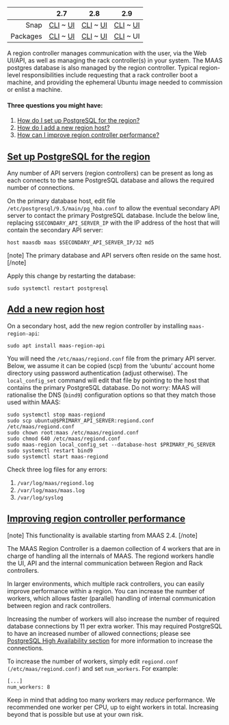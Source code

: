 <!-- deb-2-7-cli
||2.7|2.8|2.9|
|-----:|:-----:|:-----:|:-----:|
|Snap|[CLI](/t/region-controllers/3066) ~ [UI](/t/region-controllers/3067)|[CLI](/t/region-controllers/3068) ~ [UI](/t/region-controllers/3069)|[CLI](/t/region-controllers/3070) ~ [UI](/t/region-controllers/3071)|
|Packages|CLI ~ [UI](/t/region-controllers/3073)|[CLI](/t/region-controllers/3074) ~ [UI](/t/region-controllers/3075)|[CLI](/t/region-controllers/3076) ~ [UI](/t/region-controllers/3077)|
 deb-2-7-cli -->

<!-- deb-2-7-ui
||2.7|2.8|2.9|
|-----:|:-----:|:-----:|:-----:|
|Snap|[CLI](/t/region-controllers/3066) ~ [UI](/t/region-controllers/3067)|[CLI](/t/region-controllers/3068) ~ [UI](/t/region-controllers/3069)|[CLI](/t/region-controllers/3070) ~ [UI](/t/region-controllers/3071)|
|Packages|[CLI](/t/region-controllers/3072) ~ UI|[CLI](/t/region-controllers/3074) ~ [UI](/t/region-controllers/3075)|[CLI](/t/region-controllers/3076) ~ [UI](/t/region-controllers/3077)|
 deb-2-7-ui -->

<!-- deb-2-8-cli
||2.7|2.8|2.9|
|-----:|:-----:|:-----:|:-----:|
|Snap|[CLI](/t/region-controllers/3066) ~ [UI](/t/region-controllers/3067)|[CLI](/t/region-controllers/3068) ~ [UI](/t/region-controllers/3069)|[CLI](/t/region-controllers/3070) ~ [UI](/t/region-controllers/3071)|
|Packages|[CLI](/t/region-controllers/3072) ~ [UI](/t/region-controllers/3073)|CLI ~ [UI](/t/region-controllers/3075)|[CLI](/t/region-controllers/3076) ~ [UI](/t/region-controllers/3077)|
 deb-2-8-cli -->

<!-- deb-2-8-ui
||2.7|2.8|2.9|
|-----:|:-----:|:-----:|:-----:|
|Snap|[CLI](/t/region-controllers/3066) ~ [UI](/t/region-controllers/3067)|[CLI](/t/region-controllers/3068) ~ [UI](/t/region-controllers/3069)|[CLI](/t/region-controllers/3070) ~ [UI](/t/region-controllers/3071)|
|Packages|[CLI](/t/region-controllers/3072) ~ [UI](/t/region-controllers/3073)|[CLI](/t/region-controllers/3074) ~ UI|[CLI](/t/region-controllers/3076) ~ [UI](/t/region-controllers/3077)|
 deb-2-8-ui -->

<!-- deb-2-9-cli
||2.7|2.8|2.9|
|-----:|:-----:|:-----:|:-----:|
|Snap|[CLI](/t/region-controllers/3066) ~ [UI](/t/region-controllers/3067)|[CLI](/t/region-controllers/3068) ~ [UI](/t/region-controllers/3069)|[CLI](/t/region-controllers/3070) ~ [UI](/t/region-controllers/3071)|
|Packages|[CLI](/t/region-controllers/3072) ~ [UI](/t/region-controllers/3073)|[CLI](/t/region-controllers/3074) ~ [UI](/t/region-controllers/3075)|CLI ~ [UI](/t/region-controllers/3077)|
 deb-2-9-cli -->

||2.7|2.8|2.9|
|-----:|:-----:|:-----:|:-----:|
|Snap|[CLI](/t/region-controllers/3066) ~ [UI](/t/region-controllers/3067)|[CLI](/t/region-controllers/3068) ~ [UI](/t/region-controllers/3069)|[CLI](/t/region-controllers/3070) ~ [UI](/t/region-controllers/3071)|
|Packages|[CLI](/t/region-controllers/3072) ~ [UI](/t/region-controllers/3073)|[CLI](/t/region-controllers/3074) ~ [UI](/t/region-controllers/3075)|[CLI](/t/region-controllers/3076) ~ UI|

<!-- snap-2-7-cli
||2.7|2.8|2.9|
|-----:|:-----:|:-----:|:-----:|
|Snap|CLI ~ [UI](/t/region-controllers/3067)|[CLI](/t/region-controllers/3068) ~ [UI](/t/region-controllers/3069)|[CLI](/t/region-controllers/3070) ~ [UI](/t/region-controllers/3071)|
|Packages|[CLI](/t/region-controllers/3072) ~ [UI](/t/region-controllers/3073)|[CLI](/t/region-controllers/3074) ~ [UI](/t/region-controllers/3075)|[CLI](/t/region-controllers/3076) ~ [UI](/t/region-controllers/3077)|
 snap-2-7-cli -->

<!-- snap-2-7-ui
||2.7|2.8|2.9|
|-----:|:-----:|:-----:|:-----:|
|Snap|[CLI](/t/region-controllers/3066) ~ UI|[CLI](/t/region-controllers/3068) ~ [UI](/t/region-controllers/3069)|[CLI](/t/region-controllers/3070) ~ [UI](/t/region-controllers/3071)|
|Packages|[CLI](/t/region-controllers/3072) ~ [UI](/t/region-controllers/3073)|[CLI](/t/region-controllers/3074) ~ [UI](/t/region-controllers/3075)|[CLI](/t/region-controllers/3076) ~ [UI](/t/region-controllers/3077)|
 snap-2-7-ui -->

<!-- snap-2-8-cli
||2.7|2.8|2.9|
|-----:|:-----:|:-----:|:-----:|
|Snap|[CLI](/t/region-controllers/3066) ~ [UI](/t/region-controllers/3067)|CLI ~ [UI](/t/region-controllers/3069)|[CLI](/t/region-controllers/3070) ~ [UI](/t/region-controllers/3071)|
|Packages|[CLI](/t/region-controllers/3072) ~ [UI](/t/region-controllers/3073)|[CLI](/t/region-controllers/3074) ~ [UI](/t/region-controllers/3075)|[CLI](/t/region-controllers/3076) ~ [UI](/t/region-controllers/3077)|
 snap-2-8-cli -->

<!-- snap-2-8-ui
||2.7|2.8|2.9|
|-----:|:-----:|:-----:|:-----:|
|Snap|[CLI](/t/region-controllers/3066) ~ [UI](/t/region-controllers/3067)|[CLI](/t/region-controllers/3068) ~ UI|[CLI](/t/region-controllers/3070) ~ [UI](/t/region-controllers/3071)|
|Packages|[CLI](/t/region-controllers/3072) ~ [UI](/t/region-controllers/3073)|[CLI](/t/region-controllers/3074) ~ [UI](/t/region-controllers/3075)|[CLI](/t/region-controllers/3076) ~ [UI](/t/region-controllers/3077)|
 snap-2-8-ui -->

<!-- snap-2-9-cli
||2.7|2.8|2.9|
|-----:|:-----:|:-----:|:-----:|
|Snap|[CLI](/t/region-controllers/3066) ~ [UI](/t/region-controllers/3067)|[CLI](/t/region-controllers/3068) ~ [UI](/t/region-controllers/3069)|CLI ~ [UI](/t/region-controllers/3071)|
|Packages|[CLI](/t/region-controllers/3072) ~ [UI](/t/region-controllers/3073)|[CLI](/t/region-controllers/3074) ~ [UI](/t/region-controllers/3075)|[CLI](/t/region-controllers/3076) ~ [UI](/t/region-controllers/3077)|
 snap-2-9-cli -->

<!-- snap-2-9-ui
||2.7|2.8|2.9|
|-----:|:-----:|:-----:|:-----:|
|Snap|[CLI](/t/region-controllers/3066) ~ [UI](/t/region-controllers/3067)|[CLI](/t/region-controllers/3068) ~ [UI](/t/region-controllers/3069)|[CLI](/t/region-controllers/3070) ~ UI|
|Packages|[CLI](/t/region-controllers/3072) ~ [UI](/t/region-controllers/3073)|[CLI](/t/region-controllers/3074) ~ [UI](/t/region-controllers/3075)|[CLI](/t/region-controllers/3076) ~ [UI](/t/region-controllers/3077)|
 snap-2-9-ui -->

A region controller manages communication with the user, via the Web UI/API, as well as managing the rack controller(s) in your system.  The MAAS postgres database is also managed by the region controller.  Typical region-level responsibilities include requesting that a rack controller boot a machine, and providing the ephemeral Ubuntu image needed to commission or enlist a machine.  

#### Three questions you might have:

1. [How do I set up PostgreSQL for the region?](#heading--postgresql-setup)
2. [How do I add a new region host?](#heading--adding-a-new-region-host)
3. [How can I improve region controller performance?](#heading--increasing-regiond-daemon-workers)

<a href="#heading--postgresql-setup"><h2 id="heading--postgresql-setup">Set up PostgreSQL for the region</h2></a>

Any number of API servers (region controllers) can be present as long as each connects to the same PostgreSQL database and allows the required number of connections.

On the primary database host, edit file <code>/etc/postgresql/9.5/main/pg_hba.conf</code> to allow the eventual secondary API server to contact the primary PostgreSQL database. Include the below line, replacing
<code>$SECONDARY_API_SERVER_IP</code> with the IP address of the host that will contain the secondary API server:

    host maasdb maas $SECONDARY_API_SERVER_IP/32 md5

[note]
The primary database and API servers often reside on the same host.
[/note]

Apply this change by restarting the database:

    sudo systemctl restart postgresql

<a href="#heading--adding-a-new-region-host"><h2 id="heading--adding-a-new-region-host">Add a new region host</h2></a>

On a secondary host, add the new region controller by installing <code>maas-region-api</code>:

    sudo apt install maas-region-api

You will need the <code>/etc/maas/regiond.conf</code> file from the primary API server. Below, we assume it can be copied (scp) from the ‘ubuntu’ account home directory using password authentication (adjust otherwise). The <code>local_config_set</code> command will edit that file by pointing to the host that contains the primary PostgreSQL database. Do not worry: MAAS will rationalise the DNS (<code>bind9</code>) configuration options so that they match those used within MAAS:

    sudo systemctl stop maas-regiond
    sudo scp ubuntu@$PRIMARY_API_SERVER:regiond.conf /etc/maas/regiond.conf
    sudo chown root:maas /etc/maas/regiond.conf
    sudo chmod 640 /etc/maas/regiond.conf
    sudo maas-region local_config_set --database-host $PRIMARY_PG_SERVER
    sudo systemctl restart bind9
    sudo systemctl start maas-regiond

Check three log files for any errors:

1. <code>/var/log/maas/regiond.log</code></li>
2. <code>/var/log/maas/maas.log</code></li>
3. <code>/var/log/syslog</code></li>

<a href="#heading--increasing-regiond-daemon-workers"><h2 id="heading--increasing-regiond-daemon-workers">Improving region controller performance</h2></a>

[note]
This functionality is available starting from MAAS 2.4.
[/note]

The MAAS Region Controller is a daemon collection of 4 workers that are in charge of handling all the internals of MAAS. The regiond workers handle the UI, API and the internal communication between Region and Rack controllers.

In larger environments, which multiple rack controllers, you can easily improve performance within a region.  You can increase the number of workers, which allows faster (parallel) handling of internal communication between region and rack controllers.

<!-- snap-2-7-cli
Increasing the number of workers will also increase the number of required database connections by 11 per extra worker. This may required PostgreSQL to have an increased number of allowed connections; please see <a href="/t/high-availability/2682#heading--region-controller-ha">PostgreSQL High Availability section</a> for more information to increase the connections.
snap-2-7-cli -->

<!-- snap-2-7-ui
Increasing the number of workers will also increase the number of required database connections by 11 per extra worker. This may required PostgreSQL to have an increased number of allowed connections; please see <a href="/t/high-availability/2683#heading--region-controller-ha">PostgreSQL High Availability section</a> for more information to increase the connections.
snap-2-7-ui -->

<!-- snap-2-8-cli
Increasing the number of workers will also increase the number of required database connections by 11 per extra worker. This may required PostgreSQL to have an increased number of allowed connections; please see <a href="/t/high-availability/2684#heading--region-controller-ha">PostgreSQL High Availability section</a> for more information to increase the connections.
snap-2-8-cli -->

<!-- snap-2-8-ui
Increasing the number of workers will also increase the number of required database connections by 11 per extra worker. This may required PostgreSQL to have an increased number of allowed connections; please see <a href="/t/high-availability/2685#heading--region-controller-ha">PostgreSQL High Availability section</a> for more information to increase the connections.
snap-2-8-ui -->

<!-- snap-2-9-cli
Increasing the number of workers will also increase the number of required database connections by 11 per extra worker. This may required PostgreSQL to have an increased number of allowed connections; please see <a href="/t/high-availability/2686#heading--region-controller-ha">PostgreSQL High Availability section</a> for more information to increase the connections.
snap-2-9-cli -->

<!-- snap-2-9-ui
Increasing the number of workers will also increase the number of required database connections by 11 per extra worker. This may required PostgreSQL to have an increased number of allowed connections; please see <a href="/t/high-availability/2687#heading--region-controller-ha">PostgreSQL High Availability section</a> for more information to increase the connections.
snap-2-9-ui -->

<!-- deb-2-7-cli
Increasing the number of workers will also increase the number of required database connections by 11 per extra worker. This may required PostgreSQL to have an increased number of allowed connections; please see <a href="/t/high-availability/2688#heading--region-controller-ha">PostgreSQL High Availability section</a> for more information to increase the connections.
deb-2-7-cli -->

<!-- deb-2-7-ui
Increasing the number of workers will also increase the number of required database connections by 11 per extra worker. This may required PostgreSQL to have an increased number of allowed connections; please see <a href="/t/high-availability/2689#heading--region-controller-ha">PostgreSQL High Availability section</a> for more information to increase the connections.
deb-2-7-ui -->

<!-- deb-2-8-cli
Increasing the number of workers will also increase the number of required database connections by 11 per extra worker. This may required PostgreSQL to have an increased number of allowed connections; please see <a href="/t/high-availability/2690#heading--region-controller-ha">PostgreSQL High Availability section</a> for more information to increase the connections.
deb-2-8-cli -->

<!-- deb-2-8-ui
Increasing the number of workers will also increase the number of required database connections by 11 per extra worker. This may required PostgreSQL to have an increased number of allowed connections; please see <a href="/t/high-availability/2691#heading--region-controller-ha">PostgreSQL High Availability section</a> for more information to increase the connections.
deb-2-8-ui -->

<!-- deb-2-9-cli
Increasing the number of workers will also increase the number of required database connections by 11 per extra worker. This may required PostgreSQL to have an increased number of allowed connections; please see <a href="/t/high-availability/2692#heading--region-controller-ha">PostgreSQL High Availability section</a> for more information to increase the connections.
deb-2-9-cli -->

Increasing the number of workers will also increase the number of required database connections by 11 per extra worker. This may required PostgreSQL to have an increased number of allowed connections; please see <a href="/t/high-availability/2693#heading--region-controller-ha">PostgreSQL High Availability section</a> for more information to increase the connections.

To increase the number of workers, simply edit <code>regiond.conf (/etc/maas/regiond.conf)</code> and set <code>num_workers</code>. For example:

    [...]
    num_workers: 8

Keep in mind that adding too many workers may <em>reduce</em> performance. We recommended one worker per CPU, up to eight workers in total. Increasing beyond that is possible but use at your own risk.